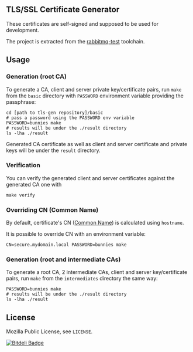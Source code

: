 ## TLS/SSL Certificate Generator

These certificates are self-signed and supposed to be used for development.

The project is extracted from the [rabbitmq-test](http://hg.rabbitmq.com/rabbitmq-test/file/4bb389276318/certs) toolchain.


## Usage

### Generation (root CA)

To generate a CA, client and server private key/certificate pairs, run
`make` from the `basic` directory with `PASSWORD` environment variable
providing the passphrase:

    cd [path to tls-gen repository]/basic
    # pass a password using the PASSWORD env variable
    PASSWORD=bunnies make
    # results will be under the ./result directory
    ls -lha ./result

Generated CA certificate as well as client and server certificate and private keys will be
under the `result` directory.

### Verification

You can verify the generated client and server certificates against the generated CA one with

    make verify

### Overriding CN (Common Name)

By default, certificate's CN ([Common Name](http://tldp.org/HOWTO/Apache-WebDAV-LDAP-HOWTO/glossary.html)) is calculated using `hostname`.

It is possible to override CN with an environment variable:

    CN=secure.mydomain.local PASSWORD=bunnies make

### Generation (root and intermediate CAs)

To generate a root CA, 2 intermediate CAs, client and server key/certificate pairs, run `make` from
the `intermediates` directory the same way:

    PASSWORD=bunnies make
    # results will be under the ./result directory
    ls -lha ./result


## License

Mozilla Public License, see `LICENSE`.


[![Bitdeli Badge](https://d2weczhvl823v0.cloudfront.net/ruby-amqp/tls-gen/trend.png)](https://bitdeli.com/free "Bitdeli Badge")

